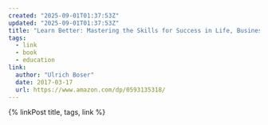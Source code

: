 ```yaml
---
created: "2025-09-01T01:37:53Z"
updated: "2025-09-01T01:37:53Z"
title: "Learn Better: Mastering the Skills for Success in Life, Business, and School, or How to Become an Expert in Just About Anything"
tags:
  - link
  - book
  - education
link:
  author: "Ulrich Boser"
  date: 2017-03-17
  url: https://www.amazon.com/dp/0593135318/
---
```


{% linkPost title, tags, link %}
